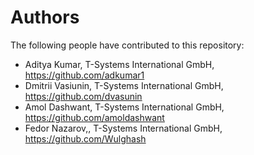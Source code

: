 # Authors

The following people have contributed to this repository:

* Aditya Kumar, T-Systems International GmbH, https://github.com/adkumar1
* Dmitrii Vasiunin, T-Systems International GmbH, https://github.com/dvasunin
* Amol Dashwant, T-Systems International GmbH, https://github.com/amoldashwant
* Fedor Nazarov,, T-Systems International GmbH,  https://github.com/Wulghash
